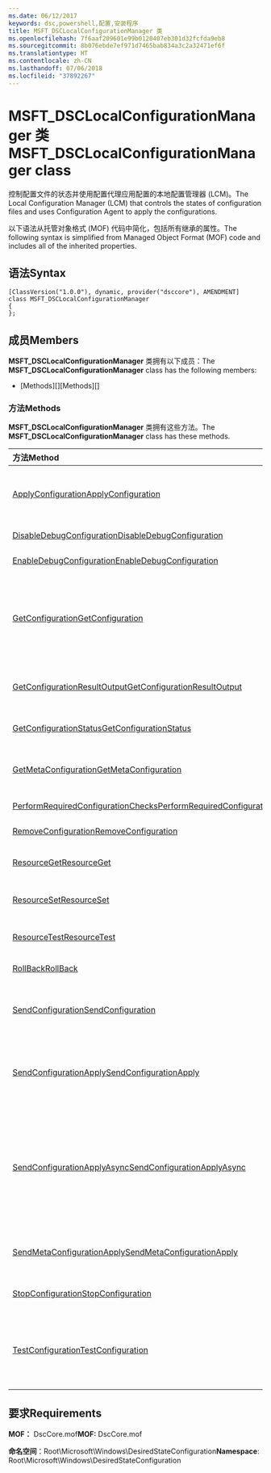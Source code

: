 ```yaml
---
ms.date: 06/12/2017
keywords: dsc,powershell,配置,安装程序
title: MSFT_DSCLocalConfigurationManager 类
ms.openlocfilehash: 7f6aaf209601e99b0120407eb301d32fcfda9eb8
ms.sourcegitcommit: 8b076ebde7ef971d7465bab834a3c2a32471ef6f
ms.translationtype: HT
ms.contentlocale: zh-CN
ms.lasthandoff: 07/06/2018
ms.locfileid: "37892267"
---
```

# <a name="msftdsclocalconfigurationmanager-class"></a><span data-ttu-id="004de-103">MSFT_DSCLocalConfigurationManager 类</span><span class="sxs-lookup"><span data-stu-id="004de-103">MSFT_DSCLocalConfigurationManager class</span></span>

<span data-ttu-id="004de-104">控制配置文件的状态并使用配置代理应用配置的本地配置管理器 (LCM)。</span><span class="sxs-lookup"><span data-stu-id="004de-104">The Local Configuration Manager (LCM) that controls the states of configuration files and uses Configuration Agent to apply the configurations.</span></span>

<span data-ttu-id="004de-105">以下语法从托管对象格式 (MOF) 代码中简化，包括所有继承的属性。</span><span class="sxs-lookup"><span data-stu-id="004de-105">The following syntax is simplified from Managed Object Format (MOF) code and includes all of the inherited properties.</span></span>

## <a name="syntax"></a><span data-ttu-id="004de-106">语法</span><span class="sxs-lookup"><span data-stu-id="004de-106">Syntax</span></span>

```
[ClassVersion("1.0.0"), dynamic, provider("dsccore"), AMENDMENT]
class MSFT_DSCLocalConfigurationManager
{
};
```

## <a name="members"></a><span data-ttu-id="004de-107">成员</span><span class="sxs-lookup"><span data-stu-id="004de-107">Members</span></span>

<span data-ttu-id="004de-108">**MSFT_DSCLocalConfigurationManager** 类拥有以下成员：</span><span class="sxs-lookup"><span data-stu-id="004de-108">The **MSFT_DSCLocalConfigurationManager** class has the following members:</span></span>

- <span data-ttu-id="004de-109">[Methods][]</span><span class="sxs-lookup"><span data-stu-id="004de-109">[Methods][]</span></span>

### <a name="methods"></a><span data-ttu-id="004de-110">方法</span><span class="sxs-lookup"><span data-stu-id="004de-110">Methods</span></span>

<span data-ttu-id="004de-111">**MSFT_DSCLocalConfigurationManager** 类拥有这些方法。</span><span class="sxs-lookup"><span data-stu-id="004de-111">The **MSFT_DSCLocalConfigurationManager** class has these methods.</span></span>

|<span data-ttu-id="004de-112">方法</span><span class="sxs-lookup"><span data-stu-id="004de-112">Method</span></span> |<span data-ttu-id="004de-113">说明</span><span class="sxs-lookup"><span data-stu-id="004de-113">Description</span></span> |
|:--- |:---|
| [<span data-ttu-id="004de-114">ApplyConfiguration</span><span class="sxs-lookup"><span data-stu-id="004de-114">ApplyConfiguration</span></span>](msft-dsclocalconfigurationmanager-applyconfiguration.md)| <span data-ttu-id="004de-115">使用配置代理应用处于挂起状态的配置。</span><span class="sxs-lookup"><span data-stu-id="004de-115">Uses the Configuration Agent to apply the configuration that is pending.</span></span>|
| [<span data-ttu-id="004de-116">DisableDebugConfiguration</span><span class="sxs-lookup"><span data-stu-id="004de-116">DisableDebugConfiguration</span></span>](msft-dsclocalconfigurationmanager-disabledebugconfiguration.md)| <span data-ttu-id="004de-117">禁用 DSC 资源调试。</span><span class="sxs-lookup"><span data-stu-id="004de-117">Disables DSC resource debugging.</span></span>|
| [<span data-ttu-id="004de-118">EnableDebugConfiguration</span><span class="sxs-lookup"><span data-stu-id="004de-118">EnableDebugConfiguration</span></span>](msft-dsclocalconfigurationmanager-enabledebugconfiguration.md)| <span data-ttu-id="004de-119">启用 DSC 资源调试。</span><span class="sxs-lookup"><span data-stu-id="004de-119">Enables DSC resource debugging.</span></span>|
| [<span data-ttu-id="004de-120">GetConfiguration</span><span class="sxs-lookup"><span data-stu-id="004de-120">GetConfiguration</span></span>](msft-dsclocalconfigurationmanager-getconfiguration.md)| <span data-ttu-id="004de-121">将配置文档发送到托管节点，并使用配置代理的 **Get** 方法以应用配置。</span><span class="sxs-lookup"><span data-stu-id="004de-121">Sends the configuration document to the managed node and uses the **Get** method of the Configuration Agent to apply the configuration.</span></span>|
| [<span data-ttu-id="004de-122">GetConfigurationResultOutput</span><span class="sxs-lookup"><span data-stu-id="004de-122">GetConfigurationResultOutput</span></span>](msft-dsclocalconfigurationmanager-getconfigurationresultoutput.md)| <span data-ttu-id="004de-123">获取与特定作业相关的配置代理输出。</span><span class="sxs-lookup"><span data-stu-id="004de-123">Gets the Configuration Agent output relating to a specific job.</span></span>|
| [<span data-ttu-id="004de-124">GetConfigurationStatus</span><span class="sxs-lookup"><span data-stu-id="004de-124">GetConfigurationStatus</span></span>](msft-dsclocalconfigurationmanager-getconfigurationstatus.md)| <span data-ttu-id="004de-125">获取配置状态历史记录。</span><span class="sxs-lookup"><span data-stu-id="004de-125">Get the configuration status history.</span></span>|
| [<span data-ttu-id="004de-126">GetMetaConfiguration</span><span class="sxs-lookup"><span data-stu-id="004de-126">GetMetaConfiguration</span></span>](msft-dsclocalconfigurationmanager-getmetaconfiguration.md)| <span data-ttu-id="004de-127">获取用于控制配置代理的 LCM 设置。</span><span class="sxs-lookup"><span data-stu-id="004de-127">Gets the LCM settings that are used to control Configuration Agent.</span></span>|
| [<span data-ttu-id="004de-128">PerformRequiredConfigurationChecks</span><span class="sxs-lookup"><span data-stu-id="004de-128">PerformRequiredConfigurationChecks</span></span>](msft-dsclocalconfigurationmanager-performrequiredconfigurationchecks.md)| <span data-ttu-id="004de-129">启动一致性检查。</span><span class="sxs-lookup"><span data-stu-id="004de-129">Starts the consistency check.</span></span>|
| [<span data-ttu-id="004de-130">RemoveConfiguration</span><span class="sxs-lookup"><span data-stu-id="004de-130">RemoveConfiguration</span></span>](msft-dsclocalconfigurationmanager-removeconfiguration.md)| <span data-ttu-id="004de-131">删除配置文件。</span><span class="sxs-lookup"><span data-stu-id="004de-131">Removes the configuration files.</span></span>|
| [<span data-ttu-id="004de-132">ResourceGet</span><span class="sxs-lookup"><span data-stu-id="004de-132">ResourceGet</span></span>](msft-dsclocalconfigurationmanager-resourceget.md)| <span data-ttu-id="004de-133">直接调用 DSC 资源的 **Get** 方法。</span><span class="sxs-lookup"><span data-stu-id="004de-133">Directly calls the **Get** method of a DSC resource.</span></span>|
| [<span data-ttu-id="004de-134">ResourceSet</span><span class="sxs-lookup"><span data-stu-id="004de-134">ResourceSet</span></span>](msft-dsclocalconfigurationmanager-resourceset.md)| <span data-ttu-id="004de-135">直接调用 DSC 资源的 **Set** 方法。</span><span class="sxs-lookup"><span data-stu-id="004de-135">Directly calls the **Set** method of a DSC resource.</span></span>|
| [<span data-ttu-id="004de-136">ResourceTest</span><span class="sxs-lookup"><span data-stu-id="004de-136">ResourceTest</span></span>](msft-dsclocalconfigurationmanager-resourcetest.md)| <span data-ttu-id="004de-137">直接调用 DSC 资源的 **Test** 方法。</span><span class="sxs-lookup"><span data-stu-id="004de-137">Directly calls the **Test** method of a DSC resource.</span></span>|
| [<span data-ttu-id="004de-138">RollBack</span><span class="sxs-lookup"><span data-stu-id="004de-138">RollBack</span></span>](msft-dsclocalconfigurationmanager-rollback.md)| <span data-ttu-id="004de-139">回滚到以前的配置。</span><span class="sxs-lookup"><span data-stu-id="004de-139">Rolls back to a previous configuration.</span></span>|
| [<span data-ttu-id="004de-140">SendConfiguration</span><span class="sxs-lookup"><span data-stu-id="004de-140">SendConfiguration</span></span>](msft-dsclocalconfigurationmanager-sendconfiguration.md)| <span data-ttu-id="004de-141">将配置文档发送到托管节点并将其保存为挂起的更改。</span><span class="sxs-lookup"><span data-stu-id="004de-141">Sends the configuration document to the managed node and saves it as a pending change.</span></span>|
| [<span data-ttu-id="004de-142">SendConfigurationApply</span><span class="sxs-lookup"><span data-stu-id="004de-142">SendConfigurationApply</span></span>](msft-dsclocalconfigurationmanager-sendconfigurationapply.md)| <span data-ttu-id="004de-143">将配置文档发送到托管节点，并使用配置代理应用配置。</span><span class="sxs-lookup"><span data-stu-id="004de-143">Sends the configuration document to the managed node and uses the Configuration Agent to apply the configuration.</span></span>|
| [<span data-ttu-id="004de-144">SendConfigurationApplyAsync</span><span class="sxs-lookup"><span data-stu-id="004de-144">SendConfigurationApplyAsync</span></span>](msft-dsclocalconfigurationmanager-sendconfigurationapplyasync.md)| <span data-ttu-id="004de-145">将配置文档发送到托管节点，并开始使用配置代理应用配置。</span><span class="sxs-lookup"><span data-stu-id="004de-145">Send the configuration document to the managed node and start using the Configuration Agent to apply the configuration.</span></span> <span data-ttu-id="004de-146">使用 GetConfigurationResultOutput 检索结果输出。</span><span class="sxs-lookup"><span data-stu-id="004de-146">Use GetConfigurationResultOutput to retrieve result output.</span></span>|
| [<span data-ttu-id="004de-147">SendMetaConfigurationApply</span><span class="sxs-lookup"><span data-stu-id="004de-147">SendMetaConfigurationApply</span></span>](msft-dsclocalconfigurationmanager-sendmetaconfigurationapply.md)| <span data-ttu-id="004de-148">设置用于控制配置代理的 LCM 设置。</span><span class="sxs-lookup"><span data-stu-id="004de-148">Sets the LCM settings that are used to control the Configuration Agent.</span></span>|
| [<span data-ttu-id="004de-149">StopConfiguration</span><span class="sxs-lookup"><span data-stu-id="004de-149">StopConfiguration</span></span>](msft-dsclocalconfigurationmanager-stopconfiguration.md)| <span data-ttu-id="004de-150">停止正在进行的配置。</span><span class="sxs-lookup"><span data-stu-id="004de-150">Stops the configuration that is in progress.</span></span>|
| [<span data-ttu-id="004de-151">TestConfiguration</span><span class="sxs-lookup"><span data-stu-id="004de-151">TestConfiguration</span></span>](msft-dsclocalconfigurationmanager-testconfiguration.md)| <span data-ttu-id="004de-152">将配置文档发送到托管节点并针对该文档验证当前配置。</span><span class="sxs-lookup"><span data-stu-id="004de-152">Sends the configuration document to the managed node and verifies the current configuration against the document.</span></span>|

## <a name="requirements"></a><span data-ttu-id="004de-153">要求</span><span class="sxs-lookup"><span data-stu-id="004de-153">Requirements</span></span>

<span data-ttu-id="004de-154">**MOF：** DscCore.mof</span><span class="sxs-lookup"><span data-stu-id="004de-154">**MOF:** DscCore.mof</span></span>

<span data-ttu-id="004de-155">**命名空间**：Root\Microsoft\Windows\DesiredStateConfiguration</span><span class="sxs-lookup"><span data-stu-id="004de-155">**Namespace**: Root\Microsoft\Windows\DesiredStateConfiguration</span></span>